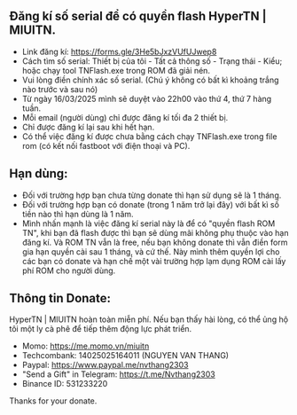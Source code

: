 ## Đăng kí số serial để có quyền flash HyperTN | MIUITN.
- Link đăng kí: https://forms.gle/3He5bJxzVUfUJwep8
- Cách tìm số serial: Thiết bị của tôi - Tất cả thông số - Trạng thái - Kiểu; hoặc chạy tool TNFlash.exe trong ROM đã giải nén.
- Vui lòng điền chính xác số serial. (Chú ý không có bất kì khoảng trắng nào trước và sau nó)
- Từ ngày 16/03/2025 mình sẽ duyệt vào 22h00 vào thứ 4, thứ 7 hàng tuần.
- Mỗi email (người dùng) chỉ được đăng kí tối đa 2 thiết bị.
- Chỉ được đăng kí lại sau khi hết hạn.
- Có thể việc đăng kí được chưa bằng cách chạy TNFlash.exe trong file rom (có kết nối fastboot với điện thoại và PC).
## Hạn dùng:
- Đối với trường hợp bạn chưa từng donate thì hạn sử dụng sẽ là 1 tháng.
- Đối với trường hợp bạn có donate (trong 1 năm trở lại đây) với bất kì số tiền nào thì hạn dùng là 1 năm.
- Mình nhấn mạnh là việc đăng kí serial này là để có "quyền flash ROM TN", khi bạn đã flash được thì bạn sẽ dùng mãi không phụ thuộc vào hạn đăng kí.  Và ROM TN vẫn là free, nếu bạn không donate thì vẫn điền form gia hạn quyền cài sau 1 tháng, và cứ thế. Này mình thêm quyền lợi cho các bạn có donate và hạn chế một vài trường hợp lạm dụng ROM cài lấy phí ROM cho người dùng.
## Thông tin Donate:
HyperTN | MIUITN hoàn toàn miễn phí. Nếu bạn thấy hài lòng, có thể ủng hộ tôi một ly cà phê để tiếp thêm động lực phát triển.
- Momo: https://me.momo.vn/miuitn
- Techcombank: 14025025164011 (NGUYEN VAN THANG)
- Paypal: https://www.paypal.me/nvthang2303
- "Send a Gift" in Telegram: https://t.me/Nvthang2303
- Binance ID: 531233220

Thanks for your donate.
